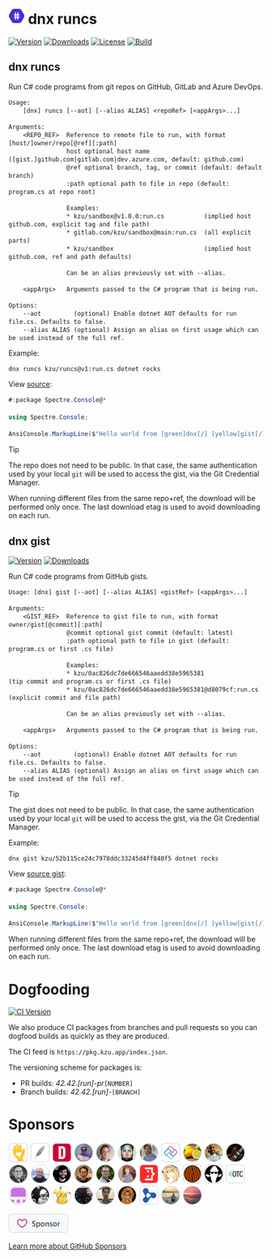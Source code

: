 ![Icon](https://raw.githubusercontent.com/devlooped/runcs/main/assets/img/icon-32.png) dnx runcs
============

[![Version](https://img.shields.io/nuget/vpre/runcs.svg?color=royalblue)](https://www.nuget.org/packages/runcs)
[![Downloads](https://img.shields.io/nuget/dt/runcs.svg?color=green)](https://www.nuget.org/packages/runcs)
[![License](https://img.shields.io/github/license/devlooped/runcs.svg?color=blue)](https://github.com/devlooped/runcs/blob/main/license.txt)
[![Build](https://github.com/devlooped/runcs/actions/workflows/build.yml/badge.svg?branch=main)](https://github.com/devlooped/runcs/actions/workflows/build.yml)

## dnx runcs
<!-- #runcs -->
Run C# code programs from git repos on GitHub, GitLab and Azure DevOps.

```
Usage:
    [dnx] runcs [--aot] [--alias ALIAS] <repoRef> [<appArgs>...]

Arguments:
    <REPO_REF>  Reference to remote file to run, with format [host/]owner/repo[@ref][:path]
                host optional host name ([gist.]github.com|gitlab.com|dev.azure.com, default: github.com)
                @ref optional branch, tag, or commit (default: default branch)
                :path optional path to file in repo (default: program.cs at repo root)

                Examples:
                * kzu/sandbox@v1.0.0:run.cs           (implied host github.com, explicit tag and file path)
                * gitlab.com/kzu/sandbox@main:run.cs  (all explicit parts)
                * kzu/sandbox                         (implied host github.com, ref and path defaults)

                Can be an alias previously set with --alias.

    <appArgs>   Arguments passed to the C# program that is being run.

Options:
    --aot         (optional) Enable dotnet AOT defaults for run file.cs. Defaults to false.
    --alias ALIAS (optional) Assign an alias on first usage which can be used instead of the full ref.
```

Example:

```
dnx runcs kzu/runcs@v1:run.cs dotnet rocks
```

View [source](https://github.com/kzu/runcs/blob/v1/run.cs):

```csharp
#:package Spectre.Console@*

using Spectre.Console;

AnsiConsole.MarkupLine($"Hello world from [green]dnx[/] [yellow]gist[/] :rocket: [bold italic]{string.Join(' ', args)}[/]");
```

> [!TIP]
> The repo does not need to be public. In that case, the same authentication 
> used by your local `git` will be used to access the gist, via the Git Credential Manager.

When running different files from the same repo+ref, the download will be performed only once.
The last download etag is used to avoid downloading on each run.

<!-- #runcs -->

## dnx gist

[![Version](https://img.shields.io/nuget/vpre/gist.svg?color=royalblue)](https://www.nuget.org/packages/gist)
[![Downloads](https://img.shields.io/nuget/dt/gist.svg?color=green)](https://www.nuget.org/packages/gist)

<!-- #gist -->
Run C# code programs from GitHub gists.

```
Usage: [dnx] gist [--aot] [--alias ALIAS] <gistRef> [<appArgs>...]

Arguments:
    <GIST_REF>  Reference to gist file to run, with format owner/gist[@commit][:path]
                @commit optional gist commit (default: latest)
                :path optional path to file in gist (default: program.cs or first .cs file)

                Examples:
                * kzu/0ac826dc7de666546aaedd38e5965381                 (tip commit and program.cs or first .cs file)
                * kzu/0ac826dc7de666546aaedd38e5965381@d8079cf:run.cs  (explicit commit and file path)

                Can be an alias previously set with --alias.

    <appArgs>   Arguments passed to the C# program that is being run.

Options:
    --aot         (optional) Enable dotnet AOT defaults for run file.cs. Defaults to false.
    --alias ALIAS (optional) Assign an alias on first usage which can be used instead of the full ref.
```

> [!TIP]
> The gist does not need to be public. In that case, the same authentication 
> used by your local `git` will be used to access the gist, via the Git Credential Manager.

Example:

```
dnx gist kzu/52b115ce24c7978ddc33245d4ff840f5 dotnet rocks
```

View [source gist](https://gist.github.com/kzu/52b115ce24c7978ddc33245d4ff840f5):

```csharp
#:package Spectre.Console@*

using Spectre.Console;

AnsiConsole.MarkupLine($"Hello world from [green]dnx[/] [yellow]gist[/] :rocket: [bold italic]{string.Join(' ', args)}[/]");
```

When running different files from the same repo+ref, the download will be performed only once.
The last download etag is used to avoid downloading on each run.

<!-- #gist -->

# Dogfooding

[![CI Version](https://img.shields.io/endpoint?url=https://shields.kzu.app/vpre/gist/main&label=nuget.ci&color=brightgreen)](https://pkg.kzu.app/index.json)

We also produce CI packages from branches and pull requests so you can dogfood builds as quickly as they are produced. 

The CI feed is `https://pkg.kzu.app/index.json`. 

The versioning scheme for packages is:

- PR builds: *42.42.[run]-pr*`[NUMBER]`
- Branch builds: *42.42.[run]-*`[BRANCH]`

<!-- include https://github.com/devlooped/sponsors/raw/main/footer.md -->
# Sponsors 

<!-- sponsors.md -->
[![Clarius Org](https://raw.githubusercontent.com/devlooped/sponsors/main/.github/avatars/clarius.png "Clarius Org")](https://github.com/clarius)
[![MFB Technologies, Inc.](https://raw.githubusercontent.com/devlooped/sponsors/main/.github/avatars/MFB-Technologies-Inc.png "MFB Technologies, Inc.")](https://github.com/MFB-Technologies-Inc)
[![DRIVE.NET, Inc.](https://raw.githubusercontent.com/devlooped/sponsors/main/.github/avatars/drivenet.png "DRIVE.NET, Inc.")](https://github.com/drivenet)
[![Keith Pickford](https://raw.githubusercontent.com/devlooped/sponsors/main/.github/avatars/Keflon.png "Keith Pickford")](https://github.com/Keflon)
[![Thomas Bolon](https://raw.githubusercontent.com/devlooped/sponsors/main/.github/avatars/tbolon.png "Thomas Bolon")](https://github.com/tbolon)
[![Kori Francis](https://raw.githubusercontent.com/devlooped/sponsors/main/.github/avatars/kfrancis.png "Kori Francis")](https://github.com/kfrancis)
[![Toni Wenzel](https://raw.githubusercontent.com/devlooped/sponsors/main/.github/avatars/twenzel.png "Toni Wenzel")](https://github.com/twenzel)
[![Uno Platform](https://raw.githubusercontent.com/devlooped/sponsors/main/.github/avatars/unoplatform.png "Uno Platform")](https://github.com/unoplatform)
[![Reuben Swartz](https://raw.githubusercontent.com/devlooped/sponsors/main/.github/avatars/rbnswartz.png "Reuben Swartz")](https://github.com/rbnswartz)
[![Jacob Foshee](https://raw.githubusercontent.com/devlooped/sponsors/main/.github/avatars/jfoshee.png "Jacob Foshee")](https://github.com/jfoshee)
[![](https://raw.githubusercontent.com/devlooped/sponsors/main/.github/avatars/Mrxx99.png "")](https://github.com/Mrxx99)
[![Eric Johnson](https://raw.githubusercontent.com/devlooped/sponsors/main/.github/avatars/eajhnsn1.png "Eric Johnson")](https://github.com/eajhnsn1)
[![David JENNI](https://raw.githubusercontent.com/devlooped/sponsors/main/.github/avatars/davidjenni.png "David JENNI")](https://github.com/davidjenni)
[![Jonathan ](https://raw.githubusercontent.com/devlooped/sponsors/main/.github/avatars/Jonathan-Hickey.png "Jonathan ")](https://github.com/Jonathan-Hickey)
[![Charley Wu](https://raw.githubusercontent.com/devlooped/sponsors/main/.github/avatars/akunzai.png "Charley Wu")](https://github.com/akunzai)
[![Ken Bonny](https://raw.githubusercontent.com/devlooped/sponsors/main/.github/avatars/KenBonny.png "Ken Bonny")](https://github.com/KenBonny)
[![Simon Cropp](https://raw.githubusercontent.com/devlooped/sponsors/main/.github/avatars/SimonCropp.png "Simon Cropp")](https://github.com/SimonCropp)
[![agileworks-eu](https://raw.githubusercontent.com/devlooped/sponsors/main/.github/avatars/agileworks-eu.png "agileworks-eu")](https://github.com/agileworks-eu)
[![Zheyu Shen](https://raw.githubusercontent.com/devlooped/sponsors/main/.github/avatars/arsdragonfly.png "Zheyu Shen")](https://github.com/arsdragonfly)
[![Vezel](https://raw.githubusercontent.com/devlooped/sponsors/main/.github/avatars/vezel-dev.png "Vezel")](https://github.com/vezel-dev)
[![ChilliCream](https://raw.githubusercontent.com/devlooped/sponsors/main/.github/avatars/ChilliCream.png "ChilliCream")](https://github.com/ChilliCream)
[![4OTC](https://raw.githubusercontent.com/devlooped/sponsors/main/.github/avatars/4OTC.png "4OTC")](https://github.com/4OTC)
[![Vincent Limo](https://raw.githubusercontent.com/devlooped/sponsors/main/.github/avatars/v-limo.png "Vincent Limo")](https://github.com/v-limo)
[![Jordan S. Jones](https://raw.githubusercontent.com/devlooped/sponsors/main/.github/avatars/jordansjones.png "Jordan S. Jones")](https://github.com/jordansjones)
[![domischell](https://raw.githubusercontent.com/devlooped/sponsors/main/.github/avatars/DominicSchell.png "domischell")](https://github.com/DominicSchell)
[![Justin Wendlandt](https://raw.githubusercontent.com/devlooped/sponsors/main/.github/avatars/jwendl.png "Justin Wendlandt")](https://github.com/jwendl)
[![Adrian Alonso](https://raw.githubusercontent.com/devlooped/sponsors/main/.github/avatars/adalon.png "Adrian Alonso")](https://github.com/adalon)
[![Michael Hagedorn](https://raw.githubusercontent.com/devlooped/sponsors/main/.github/avatars/Eule02.png "Michael Hagedorn")](https://github.com/Eule02)
[![torutek](https://raw.githubusercontent.com/devlooped/sponsors/main/.github/avatars/torutek.png "torutek")](https://github.com/torutek)
[![mccaffers](https://raw.githubusercontent.com/devlooped/sponsors/main/.github/avatars/mccaffers.png "mccaffers")](https://github.com/mccaffers)
[![Alex Wiese](https://raw.githubusercontent.com/devlooped/sponsors/main/.github/avatars/alexwiese.png "Alex Wiese")](https://github.com/alexwiese)


<!-- sponsors.md -->

[![Sponsor this project](https://raw.githubusercontent.com/devlooped/sponsors/main/sponsor.png "Sponsor this project")](https://github.com/sponsors/devlooped)
&nbsp;

[Learn more about GitHub Sponsors](https://github.com/sponsors)

<!-- https://github.com/devlooped/sponsors/raw/main/footer.md -->
